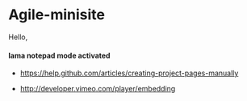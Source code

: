 Agile-minisite
=================

Hello,

#### lama notepad mode activated

- https://help.github.com/articles/creating-project-pages-manually

- http://developer.vimeo.com/player/embedding